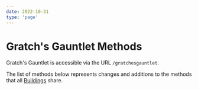 ```yaml
---
date: 2022-10-31
type: 'page'
---
```


# Gratch's Gauntlet Methods

Gratch's Gauntlet is accessible via the URL `/gratchesgauntlet`.

The list of methods below represents changes and additions to the methods that all [Buildings](/api/Buildings) share.
